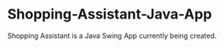 Shopping-Assistant-Java-App
===========================

Shopping Assistant is a Java Swing App currently being created.

